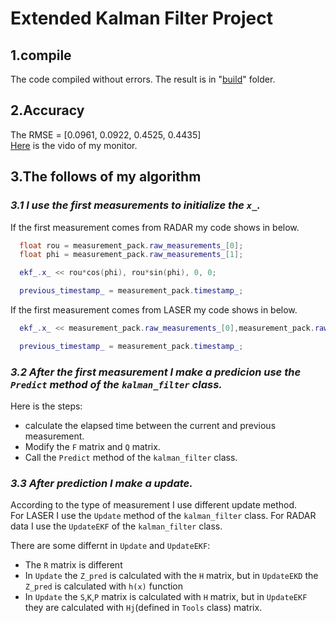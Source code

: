 # **Extended Kalman Filter Project**

## **1.compile**
The code compiled without errors. The result is in "[build](./build)" folder.

## **2.Accuracy**
The RMSE = [0.0961, 0.0922, 0.4525, 0.4435]  
[Here](./video/out.ogv) is the vido of my monitor.

## **3.The follows of my algorithm**
### *3.1 I use the first measurements to initialize the `x_`.*  

If the first measurement comes from RADAR my code shows in below.    
```c++
  float rou = measurement_pack.raw_measurements_[0];
  float phi = measurement_pack.raw_measurements_[1];

  ekf_.x_ << rou*cos(phi), rou*sin(phi), 0, 0;

  previous_timestamp_ = measurement_pack.timestamp_;

```
If the first measurement comes from LASER my code shows in below.
```c++
  ekf_.x_ << measurement_pack.raw_measurements_[0],measurement_pack.raw_measurements_[1],0,0;

  previous_timestamp_ = measurement_pack.timestamp_;
```
### *3.2 After the first measurement I make a predicion use the `Predict` method of the `kalman_filter` class.* 

 Here is the steps:
 - calculate the elapsed time between the current and previous measurement.
 - Modify the `F` matrix and `Q` matrix.
 - Call the `Predict` method of the `kalman_filter` class.

### *3.3 After prediction I make a update.*
According to the type of measurement I use different update method.  
For LASER I use the `Update` method of the `kalman_filter` class. For RADAR data I use the `UpdateEKF` of the `kalman_filter` class.  

There are some differnt in `Update` and `UpdateEKF`:  
 - The `R` matrix is different
 - In `Update` the `Z_pred` is calculated with the `H` matrix, but in `UpdateEKD` the `Z_pred` is calculated with `h(x)` function
 - In `Update` the `S`,`K`,`P` matrix is calculated with `H` matrix, but in `UpdateEKF` they are calculated with `Hj`(defined in `Tools` class) matrix.


